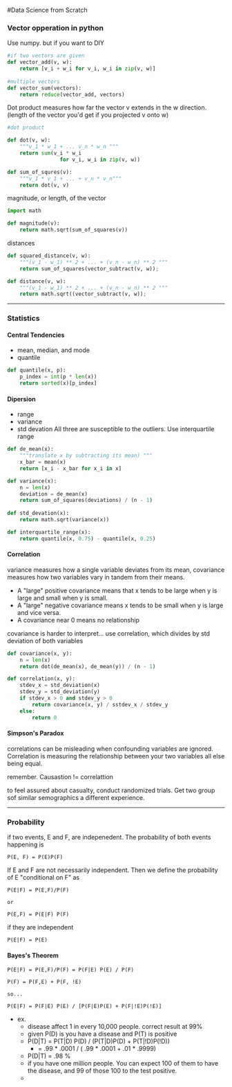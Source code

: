 #Data Science from Scratch

### Vector opperation in python

Use numpy. but if you want to DIY


~~~ python
#if two vectors are given
def vector_add(v, w):
	return [v_i + w_i for v_i, w_i in zip(v, w)]
	
#multiple vectors
def vector_sum(vectors):
	return reduce(vector_add, vectors)
~~~

Dot product measures how far the vector v extends in the w direction. (length of the vector you'd get if you projected v onto w)

~~~ python
#dot product

def dot(v, w):
	"""v_1 * w_1 + ... v_n * w_n """ 
	return sum(v_i * w_i 
				 for v_i, w_i in zip(v, w))

def sum_of_squres(v):
	"""v_1 * v_1 + ... + v_n * v_n"""
	return dot(v, v)
~~~

magnitude, or length, of the vector

~~~ python
import math

def magnitude(v):
	return math.sqrt(sum_of_squares(v))
~~~

distances

~~~ python
def squared_distance(v, w):
	"""(v_1 - w_1) ** 2 + ... + (v_n - w_n) ** 2 """
	return sum_of_squares(vector_subtract(v, w));

def distance(v, w):
	"""(v_1 - w_1) ** 2 + ... + (v_n - w_n) ** 2 """
	return math.sqrt((vector_subtract(v, w));
~~~

---

### Statistics

#### Central Tendencies

- mean, median, and mode
- quantile

~~~ python
def quantile(x, p):
	p_index = int(p * len(x))
	return sorted(x)[p_index]
~~~

#### Dipersion

- range
- variance
- std devation
All three are susceptible to the outliers. Use interquartile range


~~~ python
def de_mean(x):
	"""translate x by subtracting its mean) """
	x_bar = mean(x)
	return [x_i - x_bar for x_i in x]

def variance(x):
	n = len(x)
	deviation = de_mean(x)
	return sum_of_squares(deviations) / (n - 1)
	
def std_devation(x):
	return math.sqrt(variance(x))

def interquartile_range(x):
	return quantile(x, 0.75) - quantile(x, 0.25)
~~~

#### Correlation

variance measures how a single variable deviates from its mean, covariance measures how two variables vary in tandem from their means.

- A "large" positive covariance means that x tends to be large when y is large and small when y is small.
- A "large" negative covariance means x tends to be small when y is large and vice versa.
- A covariance near 0 means no relationship

covariance is harder to interpret... use correlation, which divides by std deviation of both variables

~~~ python
def covariance(x, y):
	n = len(x)
	return dot(de_mean(x), de_mean(y)) / (n - 1)

def correlation(x, y):
	stdev_x = std_deviation(x)
	stdev_y = std_deviation(y)
	if stdev_x > 0 and stdev_y > 0
		return covariance(x, y) / sstdev_x / stdev_y
	else:
		return 0
~~~

#### Simpson's Paradox

correlations can be misleading when confounding variables are ignored. Correlation is measuring the relationship between your two variables all else being equal.

remember. Causastion != correlattion

to feel assured about casualty, conduct randomized trials. Get two group sof similar semographics a different experience.

---

### Probability

if two events, E and F, are indepenedent. The probability of both events happening is

~~~
P(E, F) = P(E)P(F)
~~~

If E and F are not necessarily independent. Then we define the probability of E "conditional on F" as

~~~
P(E|F) = P(E,F)/P(F)

or

P(E,F) = P(E|F) P(F)
~~~

if they are independent

~~~
P(E|F) = P(E)
~~~


#### Bayes's Theorem

~~~
P(E|F) = P(E,F)/P(F) = P(F|E) P(E) / P(F)

P(F) = P(F,E) + P(F, !E)

so...

P(E|F) = P(F|E) P(E) / [P(F|E)P(E) + P(F|!E)P(!E)]
~~~

- ex.
	- disease affect 1 in every 10,000 people. correct result at 99%
	- given P(D) is you have a disease and P(T) is positive
	- P(D|T) = P(T|D) P(D) / (P(T|D)P(D) + P(T|!D)P(!D))
		- = .99 * .0001 / ( .99 * .0001 + .01 * .9999)
	- P(D|T) = .98 %
	- if you have one million people. You can expect 100 of them to have the disease, and 99 of those 100 to the test positive. 
	- 
